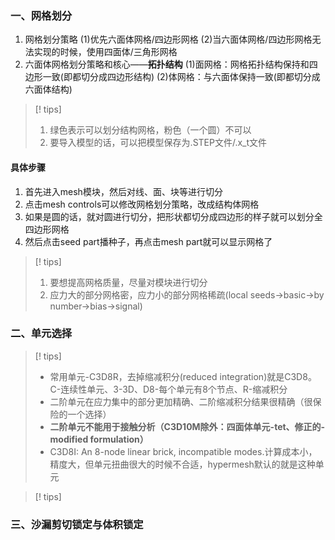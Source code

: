 ### 一、网格划分
1. 网格划分策略
   (1)优先六面体网格/四边形网格
   (2)当六面体网格/四边形网格无法实现的时候，使用四面体/三角形网格
2. 六面体网格划分策略和核心——**拓扑结构**
   (1)面网格：网格拓扑结构保持和四边形一致(即都切分成四边形结构)
   (2)体网格：与六面体保持一致(即都切分成六面体结构)
> [! tips]
> 1. 绿色表示可以划分结构网格，粉色（一个圆）不可以
> 2. 要导入模型的话，可以把模型保存为.STEP文件/.x_t文件
#### 具体步骤
1. 首先进入mesh模块，然后对线、面、块等进行切分
2. 点击mesh controls可以修改网格划分策略，改成结构体网格
3. 如果是圆的话，就对圆进行切分，把形状都切分成四边形的样子就可以划分全四边形网格
4. 然后点击seed part播种子，再点击mesh part就可以显示网格了

> [! tips]
> 1. 要想提高网格质量，尽量对模块进行切分
> 2. 应力大的部分网格密，应力小的部分网格稀疏(local seeds->basic->by number->bias->signal)

### 二、单元选择
> [! tips]
> - 常用单元-C3D8R，去掉缩减积分(reduced integration)就是C3D8。C-连续性单元、3-3D、D8-每个单元有8个节点、R-缩减积分
> - 二阶单元在应力集中的部分更加精确、二阶缩减积分结果很精确（很保险的一个选择）
> - **二阶单元不能用于接触分析（C3D10M除外：四面体单元-tet、修正的-modified formulation）**
> - C3D8I:  An 8-node linear brick, incompatible modes.计算成本小，精度大，但单元扭曲很大的时候不合适，hypermesh默认的就是这种单元

> [! tips]

### 三、沙漏剪切锁定与体积锁定
